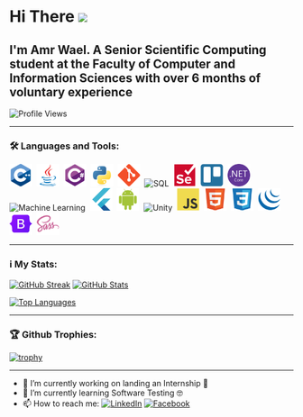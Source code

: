 <h1>Hi There <img src="https://media.giphy.com/media/M9gbBd9nbDrOTu1Mqx/giphy.gif" height="40"/></h1>
<h2>I'm Amr Wael. A Senior Scientific Computing student at the Faculty of Computer and Information Sciences with over 6 months of voluntary experience</h2>
<img src="https://komarev.com/ghpvc/?username=Amr-Wael-Dev&style=flat-square&color=blue" alt="Profile Views"/>

---

### :hammer_and_wrench: Languages and Tools:
<div>
  <img src="https://github.com/devicons/devicon/blob/master/icons/cplusplus/cplusplus-original.svg" title="C++" alt="C++" width="40" height="40"/>&nbsp;
  <img src="https://github.com/devicons/devicon/blob/master/icons/java/java-original.svg" title="Java" alt="Java" width="40" height="40"/>&nbsp;
  <img src="https://github.com/devicons/devicon/blob/master/icons/csharp/csharp-original.svg" title="C#" alt="C#" width="40" height="40"/>&nbsp;
  <img src="https://github.com/devicons/devicon/blob/master/icons/python/python-original.svg" title="Python" alt="Python" width="40" height="40"/>&nbsp;
  <img src="https://github.com/devicons/devicon/blob/master/icons/git/git-original.svg" title="Git" alt="Git" width="40" height="40"/>&nbsp;
  <img src="https://www.pngall.com/wp-content/uploads/2016/04/Database-Free-PNG-Image.png" title="SQL" alt="SQL" width="40" height="40"/>&nbsp;
  <img src="https://github.com/devicons/devicon/blob/master/icons/selenium/selenium-original.svg" title="Selenium" alt="Selenium" width="40" height="40"/>&nbsp;
  <img src="https://github.com/devicons/devicon/blob/master/icons/trello/trello-plain.svg" title="Trello" alt="Trello" width="40" height="40"/>&nbsp;
  <img src="https://github.com/devicons/devicon/blob/master/icons/dotnetcore/dotnetcore-original.svg" title=".Net" alt=".Net" width="40" height="40"/>&nbsp;
  <img src="https://juststickers.in/wp-content/uploads/2017/04/machine-learning.png" title="Machine Learning" alt="Machine Learning" width="40" height="40"/>&nbsp;
  <img src="https://github.com/devicons/devicon/blob/master/icons/flutter/flutter-original.svg" title="Flutter" alt="Flutter" width="40" height="40"/>&nbsp;
  <img src="https://github.com/devicons/devicon/blob/master/icons/android/android-original.svg" title="Android" alt="Android" width="40" height="40"/>&nbsp;
  <img src="https://store.speedtree.com/site-assets/uploads/Unity-Logo-White.png" title="Unity" alt="Unity" width="40" height="40"/>&nbsp;
  <img src="https://github.com/devicons/devicon/blob/master/icons/javascript/javascript-original.svg" title="JavaScript" alt="JavaScript" width="40" height="40"/>&nbsp;
  <img src="https://github.com/devicons/devicon/blob/master/icons/html5/html5-original.svg" title="HTML5" alt="HTML5" width="40" height="40"/>&nbsp;
  <img src="https://github.com/devicons/devicon/blob/master/icons/css3/css3-original.svg" title="CSS3" alt="CSS3" width="40" height="40"/>&nbsp;
  <img src="https://github.com/devicons/devicon/blob/master/icons/jquery/jquery-original.svg" title="jQuery" alt="jQuery" width="40" height="40"/>&nbsp;
  <img src="https://github.com/devicons/devicon/blob/master/icons/bootstrap/bootstrap-original.svg" title="Bootstrap" alt="Bootstrap" width="40" height="40"/>&nbsp;
  <img src="https://github.com/devicons/devicon/blob/master/icons/sass/sass-original.svg" title="SASS" alt="SASS" width="40" height="40"/>&nbsp;
</div>

---

### ℹ️ My Stats:
[![GitHub Streak](https://github-readme-streak-stats.herokuapp.com?user=Amr-Wael-Dev&theme=dark)](https://git.io/streak-stats)
[![GitHub Stats](https://github-readme-stats.vercel.app/api/?username=Amr-Wael-Dev&count_private=true&theme=react&showicons=true)](https://github.com/Amr-Wael-Dev)

[![Top Languages](https://github-readme-stats.vercel.app/api/top-langs/?username=Amr-Wael-Dev&layout=compact&theme=vision-friendly-dark)](https://github.com/anuraghazra/github-readme-stats)

---

### 🏆 Github Trophies:
[![trophy](https://github-profile-trophy.vercel.app/?username=Amr-Wael-Dev&theme=darkhub&no-frame=true)](https://github.com/ryo-ma/github-profile-trophy)

---

- 🔭 I’m currently working on landing an Internship 🏀
- 🌱 I’m currently learning Software Testing 🤓
- 📫 How to reach me: <a href="https://www.linkedin.com/in/amr-abdelaal-dev/" target="_blank">
    <img src="https://img.shields.io/badge/LinkedIn-blue?style=for-the-badge&logo=linkedin&logoColor=white" alt="LinkedIn"/></a>&nbsp;<a href="https://www.facebook.com/amr.wael.2001" target="_blank"><img src="https://img.shields.io/badge/Facebook-blue?style=for-the-badge&logo=facebook&logoColor=white" alt="Facebook"/></a>
